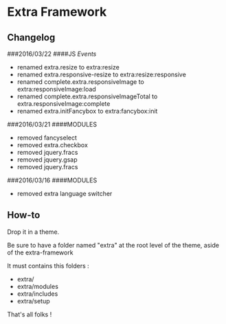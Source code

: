 # Extra Framework

## Changelog

###2016/03/22
####JS
  *Events*
  - renamed extra.resize to extra:resize
  - renamed extra.responsive-resize to extra:resize:responsive
  - renamed complete.extra.responsiveImage to extra:responsiveImage:load
  - renamed complete.extra.responsiveImageTotal to extra.responsiveImage:complete
  - renamed extra.initFancybox to extra:fancybox:init

###2016/03/21
####MODULES
  - removed fancyselect
  - removed extra.checkbox
  - removed jquery.fracs
  - removed jquery.gsap
  - removed jquery.fracs

###2016/03/16
####MODULES
  - removed extra language switcher

## How-to

Drop it in a theme.

Be sure to have a folder named "extra" at the root level of the theme, aside of the extra-framework

It must contains this folders :

* extra/
* extra/modules
* extra/includes
* extra/setup

That's all folks !